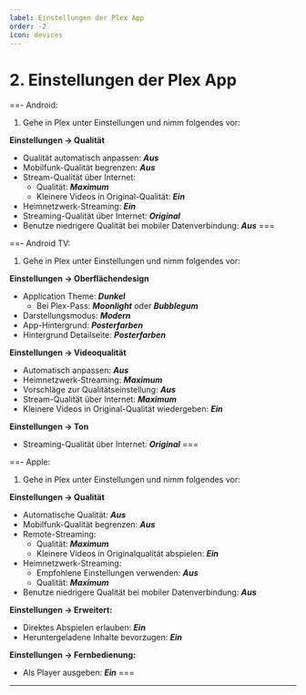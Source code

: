 ```yaml
---
label: Einstellungen der Plex App
order: -2
icon: devices
---
```


# 2. Einstellungen der Plex App

==- Android:
1. Gehe in Plex unter Einstellungen und nimm folgendes vor:

**Einstellungen -> Qualität**
- Qualität automatisch anpassen: ***Aus***
- Mobilfunk-Qualität begrenzen: ***Aus***
- Stream-Qualität über Internet:
  - Qualität: ***Maximum***
  - Kleinere Videos in Original-Qualität: ***Ein***
- Heimnetzwerk-Streaming: ***Ein***
- Streaming-Qualität über Internet: ***Original***
- Benutze niedrigere Qualität bei mobiler Datenverbindung: ***Aus***
===

==- Android TV:
1. Gehe in Plex unter Einstellungen und nimm folgendes vor:

**Einstellungen -> Oberflächendesign**
- Application Theme: ***Dunkel***
  - Bei Plex-Pass: ***Moonlight*** oder ***Bubblegum***
- Darstellungsmodus: ***Modern***
- App-Hintergrund: ***Posterfarben***
- Hintergrund Detailseite: ***Posterfarben***

**Einstellungen -> Videoqualität**
- Automatisch anpassen: ***Aus***
- Heimnetzwerk-Streaming: ***Maximum***
- Vorschläge zur Qualitätseinstellung: ***Aus***
- Stream-Qualität über Internet: ***Maximum***
- Kleinere Videos in Original-Qualität wiedergeben: ***Ein***
  
**Einstellungen -> Ton**
- Streaming-Qualität über Internet: ***Original***
===

==- Apple:
1. Gehe in Plex unter Einstellungen und nimm folgendes vor:

**Einstellungen -> Qualität**
- Automatische Qualität: ***Aus***
- Mobilfunk-Qualität begrenzen: ***Aus***
- Remote-Streaming:
  - Qualität: ***Maximum***
  - Kleinere Videos in Originalqualität abspielen: ***Ein***
- Heimnetzwerk-Streaming:
  - Empfohlene Einstellungen verwenden: ***Aus***
  - Qualität: ***Maximum***
- Benutze niedrigere Qualität bei mobiler Datenverbindung: ***Aus***

**Einstellungen -> Erweitert:**
- Direktes Abspielen erlauben: ***Ein***
- Heruntergeladene Inhalte bevorzugen: ***Ein***

**Einstellungen -> Fernbedienung:**
- Als Player ausgeben: ***Ein***
===

---
